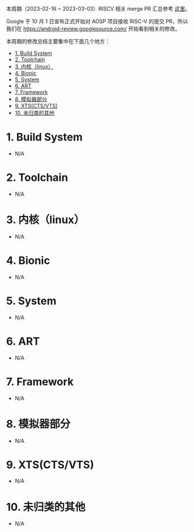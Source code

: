 本周期（2023-02-16 ~ 2023-03-03）RISCV 相关 merge PR 汇总参考 [这里][1]。

Google 于 10 月 1 日宣布正式开始对 AOSP 项目接收 RISC-V 的提交 PR，所以我们在 <https://android-review.googlesource.com/> 开始看到相关的修改。

本周期的修改总结主要集中在下面几个地方：

<!-- TOC -->

- [1. Build System](#1-build-system)
- [2. Toolchain](#2-toolchain)
- [3. 内核（linux）](#3-内核linux)
- [4. Bionic](#4-bionic)
- [5. System](#5-system)
- [6. ART](#6-art)
- [7. Framework](#7-framework)
- [8. 模拟器部分](#8-模拟器部分)
- [9. XTS(CTS/VTS)](#9-xtsctsvts)
- [10. 未归类的其他](#10-未归类的其他)

<!-- /TOC -->

# 1. Build System

- N/A

# 2. Toolchain

- N/A

# 3. 内核（linux）

- N/A

# 4. Bionic

- N/A

# 5. System

- N/A

# 6. ART

- N/A

# 7. Framework

- N/A

# 8. 模拟器部分

- N/A

# 9. XTS(CTS/VTS)

- N/A

# 10. 未归类的其他

- N/A

[1]: https://unicornx.github.io/android-review/aosp-riscv-2023-02-03.html

